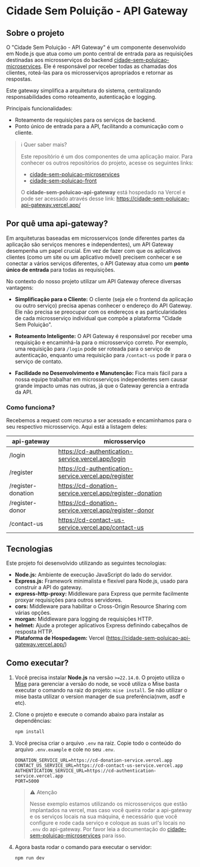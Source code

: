 # Cidade Sem Poluição - API Gateway

## Sobre o projeto

O "Cidade Sem Poluição - API Gateway" é um componente desenvolvido em Node.js que atua como um ponto central de entrada para as requisições destinadas aos microsserviços do backend [cidade-sem-poluicao-microservices](https://github.com/kassiosilva/cidade-sem-poluicao-microservices). Ele é responsável por receber todas as chamadas dos clientes, roteá-las para os microsserviços apropriados e retornar as respostas.

Este gateway simplifica a arquitetura do sistema, centralizando responsabilidades como roteamento, autenticação e logging.

Principais funcionalidades:
* Roteamento de requisições para os serviços de backend.
* Ponto único de entrada para a API, facilitando a comunicação com o cliente.

>  ℹ️ Quer saber mais?
>
> Este repositório é um dos componentes de uma aplicação maior. Para conhecer os outros repositórios do projeto, acesse os seguintes links:
> - [cidade-sem-poluicao-microservices](https://github.com/kassiosilva/cidade-sem-poluicao-microservices)
> - [cidade-sem-poluicao-front](https://github.com/kassiosilva/cidade-sem-poluicao-front)
>
> O **cidade-sem-poluicao-api-gateway** está hospedado na Vercel e pode ser acessado através desse link: https://cidade-sem-poluicao-api-gateway.vercel.app/

## Por quê uma api-gateway?

Em arquiteturas baseadas em microsserviços (onde diferentes partes da aplicação são serviços menores e independentes), um API Gateway desempenha um papel crucial. Em vez de fazer com que os aplicativos clientes (como um site ou um aplicativo móvel) precisem conhecer e se conectar a vários serviços diferentes, o API Gateway atua como um **ponto único de entrada** para todas as requisições.

No contexto do nosso projeto utilizar um API Gateway oferece diversas vantagens:

* **Simplificação para o Cliente:** O cliente (seja ele o frontend da aplicação ou outro serviço) precisa apenas conhecer o endereço do API Gateway. Ele não precisa se preocupar com os endereços e as particularidades de cada microsserviço individual que compõe a plataforma "Cidade Sem Poluição".

* **Roteamento Inteligente:** O API Gateway é responsável por receber uma requisição e encaminhá-la para o microsserviço correto. Por exemplo, uma requisição para `/login` pode ser roteada para o serviço de autenticação, enquanto uma requisição para `/contact-us` pode ir para o serviço de contato.

* **Facilidade no Desenvolvimento e Manutenção:** Fica mais fácil para a nossa equipe trabalhar em microsserviços independentes sem causar grande impacto umas nas outras, já que o Gateway gerencia a entrada da API.

### Como funciona?
Recebemos a request com recurso a ser acessado e encaminhamos para o seu respectivo microsserviço. Aqui está a listagem deles:

| api-gateway | microsserviço |
| ------------------ | -------------------------------------------------------- |
| /login             | https://cd-authentication-service.vercel.app/login       |
| /register          | https://cd-authentication-service.vercel.app/register    |
| /register-donation | https://cd-donation-service.vercel.app/register-donation |
| /register-donor    | https://cd-donation-service.vercel.app/register-donor    |
| /contact-us        | https://cd-contact-us-service.vercel.app/contact-us      |


## Tecnologias

Este projeto foi desenvolvido utilizando as seguintes tecnologias:

* **Node.js:** Ambiente de execução JavaScript do lado do servidor.
* **Express.js:** Framework minimalista e flexível para Node.js, usado para construir a API do gateway.
* **express-http-proxy:** Middleware para Express que permite facilmente proxyar requisições para outros servidores.
* **cors:** Middleware para habilitar o Cross-Origin Resource Sharing com várias opções.
* **morgan:** Middleware para logging de requisições HTTP.
* **helmet:** Ajude a proteger aplicativos Express definindo cabeçalhos de resposta HTTP.
* **Plataforma de Hospedagem:** Vercel (https://cidade-sem-poluicao-api-gateway.vercel.app/)

## Como executar?
1. Você precisa instalar **Node.js** na versão `>=22.14.0`. O projeto utiliza o [Mise](https://mise.jdx.dev/) para gerenciar a versão do node, se você utiliza o Mise basta executar o comando na raiz do projeto: `mise install`. Se não utilizar o mise basta utilizar o version manager de sua preferência(nvm, asdf e etc).

2. Clone o projeto e execute o comando abaixo para instalar as dependências:
    ```bash
    npm install
    ```
3. Você precisa criar o arquivo `.env` na raiz. Copie todo o conteúdo do arquivo `.env.example` e cole no seu `.env`.
    ```
    DONATION_SERVICE_URL=https://cd-donation-service.vercel.app
    CONTACT_US_SERVICE_URL=https://cd-contact-us-service.vercel.app
    AUTHENTICATION_SERVICE_URL=https://cd-authentication-service.vercel.app
    PORT=5000
    ```

    >  ⚠️ Atenção
    >
    > Nesse exemplo estamos utilizando os microsserviços que estão implantados na vercel, mas caso você queira rodar a api-gateway e os serviços locais na sua máquina, é necessário que você configure e rode cada serviço e coloque as suas url's locais no `.env` do api-gateway. Por favor leia a documentação do [cidade-sem-poluicao-microservices](https://github.com/kassiosilva/cidade-sem-poluicao-microservices) para isso.

4. Agora basta rodar o comando para executar o servidor:
    ```bash
    npm run dev
    ```

